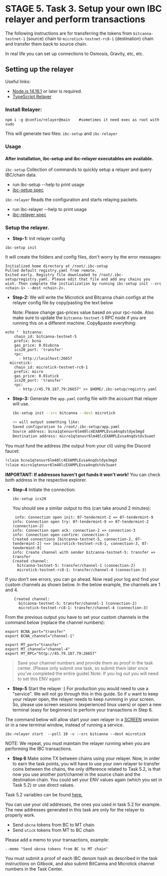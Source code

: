 # STAGE 5. Task 3. Setup your own IBC relayer and perform transactions

The following instructions are for transferring the tokens from `bitcanna-testnet-1` (source) chain to `microtick-testnet-rc8-1` (destination) chain and transfer them back to source chain.

In real life you can set up connections to Osmosis, Gravity, etc, etc. 

## Setting up the relayer

Useful links:
* [Node.js 14.16.1](https://www.google.com/search?q=install+nodejs+ubuntu+20.04) or later is required.
* [TypeScript Relayer](https://github.com/confio/ts-relayer)

### Install Relayer:

```
npm i -g @confio/relayer@main    #sometimes it need exec as root with sudo
```
This will generate two files: `ibc-setup` and `ibc-relayer`

### Usage
#### After installation, ibc-setup and ibc-relayer executables are available.

`ibc-setup`
Collection of commands to quickly setup a relayer and query IBC/chain data.

* run ibc-setup --help to print usage
* [ibc-setup spec](https://github.com/confio/ts-relayer/blob/main/spec/ibc-setup.md)

`ibc-relayer`
Reads the configuration and starts relaying packets.

* run ibc-relayer --help to print usage
* [ibc-relayer spec](https://github.com/confio/ts-relayer/blob/main/spec/ibc-relayer.md)

### Setup the relayer.
- **Step-1:** Init relayer config

```
ibc-setup init 
```
    
It will create the folders and config files, don't worry by the error messages:

```
Initialized home directory at /root/.ibc-setup
Pulled default registry.yaml from remote.
Exited early. Registry file downloaded to /root/.ibc-setup/registry.yaml. Please edit that file and add any chains you wish. Then complete the initialization by running ibc-setup init --src <chain-1> --dest <chain-2>.
```

- **Step-2:** We will write the Microtick and Bitcanna chain configs at the relayer config file by copy/pasting the text below

    Note: Please change gas-prices value based on your rpc-node. Also make sure to update the `bitcanna-testnet-5` RPC node if you are running this on a different machine.
    Copy&paste everything:
```
echo "  bitcanna:
    chain_id: bitcanna-testnet-5
    prefix: bcna
    gas_price: 0.01ubcna
    ics20_port: 'transfer'
    rpc:
      - http://localhost:26657
  microtick:
    chain_id: microtick-testnet-rc8-1
    prefix: micro
    gas_price: 0.01utick
    ics20_port: 'transfer'
    rpc:
      - http://45.79.187.79:26657" >> $HOME/.ibc-setup/registry.yaml
```
- **Step-3:** Generate the `app.yaml` config file with the account that relayer will use.

    ```bash
    ibc-setup init --src bitcanna --dest microtick

    >> will output something like:
    Saved configuration to /root/.ibc-setup/app.yaml
    Source address: bcna1qtenuvr6lm40lc4EXAMPLEvsa4nqdstdye3mgd
    Destination address: micro1qtenuvr6lm40lcEXAMPLEvsa4nqdstdv3uaet
    ```

You must fund the address (the output from your cli) using the Discord faucet:

```bash
!claim bcna1qtenuvr6lm40lc4EXAMPLEvsa4nqdstdye3mgd
!claim micro1qtenuvr6lm40lcEXAMPLEvsa4nqdstdv3uaet
```

**IMPORTANT: If addresses haven't got funds it won't work!**
You can check both address in the respective explorer.


- **Step-4** Initiate the connection:
    ```
    ibc-setup ics20
    ```
    You should see a similar output to this (can take around 2 minutes):
    ```
     info: Connection open init: 07-tendermint-2 => 07-tendermint-9
    info: Connection open try: 07-tendermint-9 => 07-tendermint-2 (connection-2)
    info: Connection open ack: connection-2 => connection-3
    info: Connection open confirm: connection-3
    Created connections [bitcanna-testnet-5, connection-2, 07-tendermint-2] <=> [microtick-testnet-rc8-1, connection-3, 07-tendermint-9]
    info: Create channel with sender bitcanna-testnet-5: transfer => transfer
    Created channel:
      bitcanna-testnet-5: transfer/channel-1 (connection-2)
      microtick-testnet-rc8-1: transfer/channel-4 (connection-3)

    ```

If you don't see errors, you can go ahead. Now read your log and find your custom channels as shown below. In the below example, the channels are 1 and 4.
```
    Created channel:
      bitcanna-testnet-5: transfer/channel-1 (connection-2)
      microtick-testnet-rc8-1: transfer/channel-4 (connection-3)
```
From the previous output you have to set your custom channels in the command below (replace the channel numbers):
```
export BCNA_port="transfer"
export BCNA_channel="channel-1"

export MT_port="transfer"
export MT_channel="channel-4"
export MT_RPC="http://45.79.187.79:26657"
```

> Save your channel numbers and provide them as proof in the task center. (Please only submit one task, so submit them later once you've completed the entire guide)
> Note: If you log out you will need to set this ENV again

- **Step-5** Start the relayer :)
For production you would need to use a "service". We will not go through this in this guide. So if u want to keep your relayer open, the relayer needs to keep runnning in your screen. So, please use screen sessions (experienced linux users) or open a new terminal (easy for beginners) to perform your transactions in Step 6.

The command below will allow start your own relayer in a [SCREEN](https://www.google.com/search?q=screen+linux) session or in a new terminal window, instead of running a service.
```
ibc-relayer start  --poll 10 -v --src bitcanna --dest microtick 

```
NOTE: We repeat, you must maintain the relayer running when you are performing the IBC transactions.


- **Step 6** Make some TX between chains using your relayer.
Now, in order to earn the task points, you will have to use your own relayer to transfer coins between the chains, the only difference related to Task 5.2, is that now you use another port/channel in the source chain and the destination chain. You could set your ENV values again (which you set in Task 5.2) or use direct values.

Task 5.2 variables can be found [here.](https://github.com/BitCannaGlobal/testnet-bcna-cosmos/blob/main/instructions/stage5/task5.2.md)

You can use your old addresses, the ones you used in task 5.2 for example. The new addresses generated in this task are only for the relayer to properly work.

* Send `ubcna` tokens from BC to MT chain
* Send `utick` tokens from MT to BC chain

Please add a memo to your transactions, example: 
```
--memo "Send ubcna tokens from BC to MT chain"
```

You must submit a proof of each IBC denom hash as described in the task instructions on Gitbook, and also submit BitCanna and Microtick channel numbers in the Task Center.

